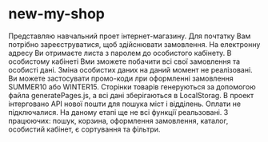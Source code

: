 # new-my-shop
Представляю  навчальний проет інтернет-магазину.
Для почтатку Вам потрібно зареєструватися, щоб здійснювати замовлення.
На електронну адресу Ви отримаєте листа з паролем до особистого кабінету.
В особистому кабінеті Вми зможете побачити всі свої замовлення та особисті дані.
Зміна особистих даних на даний момент не реалізовані.
Ви можете застосувати промо-коди лри оформленні замовлення SUMMER10 або WINTER15.
Сторінки товарів генеруються за допомогою файла generatePages.js, а всі дані зберігаються в LocalStorag.
В проект інтерговано API нової пошти для пошука міст і відділень.
Оплати не підключалися.
На даному етапі ще не всі функції реальзовані.
З працюючих: пошук, корзина, оформлення замовлення, каталог, особистий кабінет, є сортування та фільтри.